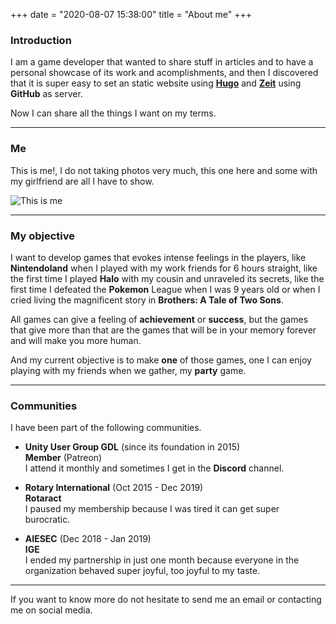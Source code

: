 +++
date = "2020-08-07 15:38:00"
title = "About me"
+++

### **Introduction**

I am a game developer that wanted to share stuff in articles and to have a personal showcase of its work and acomplishments, and then I discovered that it is super easy to set an static website using **[Hugo](https://gohugo.io/)** and **[Zeit](https://vercel.com/)** using **GitHub** as server.

Now I can share all the things I want on my terms.

---------------

### **Me**

This is me!, I do not taking photos very much, this one here and some with my girlfriend are all I have to show.

![This is me][1]

---------------

### **My objective**

I want to develop games that evokes intense feelings in the players, like **Nintendoland** when I played with my work friends for 6 hours straight, like the first time I played **Halo** with my cousin and unraveled its secrets, like the first time I defeated the **Pokemon** League when I was 9 years old or when I cried living the magnificent story in **Brothers: A Tale of Two Sons**.

All games can give a feeling of **achievement** or **success**, but the games that give more than that are the games that will be in your memory forever and will make you more human.

And my current objective is to make **one** of those games, one I can enjoy playing with my friends when we gather, my **party** game.

---------------

### **Communities**

I have been part of the following communities.

* **Unity User Group GDL** (since its foundation in 2015)  
**Member** (Patreon)  
I attend it monthly and sometimes I get in the **Discord** channel.

* **Rotary International** (Oct 2015 - Dec 2019)  
**Rotaract**  
I paused my membership because I was tired it can get super burocratic.

* **AIESEC** (Dec 2018 - Jan 2019)  
**IGE**  
I ended my partnership in just one month because everyone in the organization behaved super joyful, too joyful to my taste.

---------------

If you want to know more do not hesitate to send me an email or contacting me on social media.

[1]: /img/about.jpg
